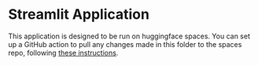 # Streamlit Application
This application is designed to be run on huggingface spaces. You can set up a GitHub action to pull any changes made in this folder to the spaces repo, following [these instructions](https://huggingface.co/docs/hub/spaces-github-actions).